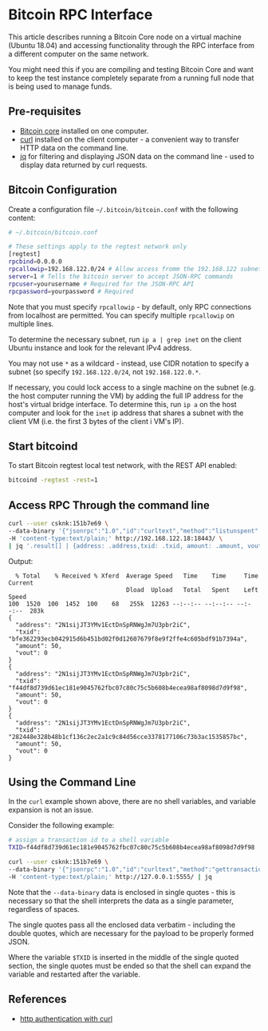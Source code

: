Bitcoin RPC Interface
=====================
This article describes running a Bitcoin Core node on a virtual machine (Ubuntu 18.04) and accessing functionality through the RPC interface from a different computer on the same network.

You might need this if you are compiling and testing Bitcoin Core and want to keep the test instance completely separate from a running full node that is being used to manage funds.

Pre-requisites
--------------
* [Bitcoin core][1] installed on one computer.
* [curl][2] installed on the client computer - a convenient way to transfer HTTP data on the command line.
* [jq][3] for filtering and displaying JSON data on the command line - used to display data returned by curl requests.

Bitcoin Configuration
---------------------
Create a configuration file `~/.bitcoin/bitcoin.conf` with the following content:

```bash
# ~/.bitcoin/bitcoin.conf

# These settings apply to the regtest network only
[regtest]
rpcbind=0.0.0.0
rpcallowip=192.168.122.0/24 # Allow access fromm the 192.168.122 subnet
server=1 # Tells the bitcoin server to accept JSON-RPC commands
rpcuser=yourusername # Required for the JSON-RPC API
rpcpassword=yourpassword # Required

```
Note that you must specify `rpcallowip` - by default, only RPC connections from localhost are permitted. You can specify multiple `rpcallowip` on multiple lines.

To determine the necessary subnet, run `ip a | grep inet` on the client Ubuntu instance and look for the relevant IPv4 address.

You may not use `*` as a wildcard - instead, use CIDR notation to specify a subnet (so specify `192.168.122.0/24`, not `192.168.122.0.*`.

If necessary, you could lock access to a single machine on the subnet (e.g. the host computer running the VM) by adding the full IP address for the host's virtual bridge interface. To determine this, run `ip a` on the host computer and look for the `inet` ip address that shares a subnet with the client VM (i.e. the first 3 bytes of the client i VM's IP).


Start bitcoind
--------------
To start Bitcoin regtest local test network, with the REST API enabled: 

```bash
bitcoind -regtest -rest=1
```

Access RPC Through the command line
-----------------------------------
```bash
curl --user csknk:151b7e69 \
--data-binary '{"jsonrpc":"1.0","id":"curltext","method":"listunspent","params":[]}' \
-H 'content-type:text/plain;' http://192.168.122.18:18443/ \
| jq '.result[] | {address: .address,txid: .txid, amount: .amount, vout: .vout}'
```

Output:

```
  % Total    % Received % Xferd  Average Speed   Time    Time     Time  Current
                                 Dload  Upload   Total   Spent    Left  Speed
100  1520  100  1452  100    68   255k  12263 --:--:-- --:--:-- --:--:--  283k
{
  "address": "2N1sijJT3YMv1EctDnSpRNWgJm7U3pbr2iC",
  "txid": "bfe362293ecb042915d6b451bd02f0d12607679f8e9f2ffe4c605bdf91b7394a",
  "amount": 50,
  "vout": 0
}
{
  "address": "2N1sijJT3YMv1EctDnSpRNWgJm7U3pbr2iC",
  "txid": "f44df8d739d61ec181e9045762fbc07c80c75c5b608b4ecea98af8098d7d9f98",
  "amount": 50,
  "vout": 0
}
{
  "address": "2N1sijJT3YMv1EctDnSpRNWgJm7U3pbr2iC",
  "txid": "282448e328b48b1cf136c2ec2a1c9c84d56cce3378177106c73b3ac1535857bc",
  "amount": 50,
  "vout": 0
}

```
Using the Command Line
----------------------
In the `curl` example shown above, there are no shell variables, and variable expansion is not an issue.

Consider the following example:

```bash
# assign a transaction id to a shell variable
TXID=f44df8d739d61ec181e9045762fbc07c80c75c5b608b4ecea98af8098d7d9f98

curl --user csknk:151b7e69 \
--data-binary '{"jsonrpc":"1.0","id":"curltext","method":"gettransaction","params":["'${TXID}'"]}' \
-H 'content-type:text/plain;' http://127.0.0.1:5555/ | jq
```
Note that the `--data-binary` data is enclosed in single quotes - this is necessary so that the shell interprets the data as a single parameter, regardless of spaces.

The single quotes pass all the enclosed data verbatim - including the double quotes, which are necessary for the payload to be properly formed JSON.

Where the variable `$TXID` is inserted in the middle of the single quoted section, the single quotes must be ended so that the shell can expand the variable and restarted after the variable.

References
----------
* [http authentication with curl][3]

[1]: https://github.com/bitcoin/bitcoin
[2]: https://curl.haxx.se/
[3]: https://ec.haxx.se/cmdline-passwords.html?q=
